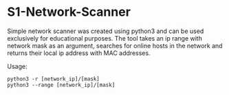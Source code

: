 # S1-Network-Scanner
Simple network scanner was created using python3 and can be used exclusively for educational purposes. The tool takes an ip range with network mask as an argument, searches for online hosts in the network and returns their local ip address with MAC addresses.

Usage:
  ```
  python3 -r [network_ip]/[mask]
  python3 --range [network_ip]/[mask]
  ```
